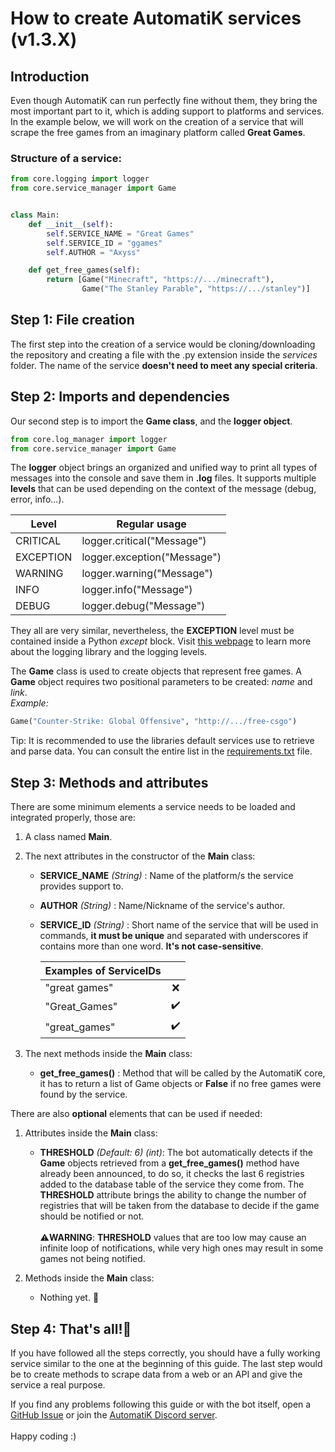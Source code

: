 # How to create AutomatiK services (v1.3.X)

## Introduction
Even though AutomatiK can run perfectly fine without them, they bring the most important part to it, 
which is adding support to platforms and services. In the example below, we will work on the creation of a service
that will scrape the free games from an imaginary platform called **Great Games**.

### Structure of a service:

```python
from core.logging import logger
from core.service_manager import Game


class Main:
    def __init__(self):
        self.SERVICE_NAME = "Great Games"
        self.SERVICE_ID = "ggames"
        self.AUTHOR = "Axyss"

    def get_free_games(self):
        return [Game("Minecraft", "https://.../minecraft"),
                Game("The Stanley Parable", "https://.../stanley")]
```

## Step 1: File creation
The first step into the creation of a service would be cloning/downloading the repository and creating a file with 
the .py extension inside the _services_ folder. The name of the service **doesn't need to meet any special criteria**.

## Step 2: Imports and dependencies
Our second step is to import the **Game class**, and the **logger object**. 
``` python
from core.log_manager import logger
from core.service_manager import Game
```
The **logger** object brings an organized and unified way to print all types of messages into the console and save
them in **.log** files. It supports multiple **levels** that can be used depending on the context of the message (debug,
error, info...).

|Level|Regular usage|
|------|------|
|CRITICAL|logger.critical("Message")|
|EXCEPTION|logger.exception("Message")|
|WARNING|logger.warning("Message")|
|INFO|logger.info("Message")|
|DEBUG|logger.debug("Message")|

They all are very similar, nevertheless, the **EXCEPTION** level must be contained inside a Python _except_ block.
Visit [this webpage](https://docs.python.org/3/library/logging.html "Logging library documentation") to learn more
about the logging library and the logging levels.

The **Game** class is used to create objects that represent free games. A **Game** object requires two positional 
parameters to be created: _name_ and _link_. 
<br>
_Example:_ 
``` python
Game("Counter-Strike: Global Offensive", "http://.../free-csgo")
```
Tip: It is recommended to use the libraries default services use to retrieve and parse data. You can consult the 
entire list in the [requirements.txt](../requirements.txt "requirements.txt") file.

## Step 3: Methods and attributes

There are some minimum elements a service needs to be loaded and integrated properly, those are:

1. A class named **Main**.
2. The next attributes in the constructor of the **Main** class:
     - **SERVICE_NAME** _(String)_ : Name of the platform/s the service provides support to.
     - **AUTHOR** _(String)_ : Name/Nickname of the service's author.
     - **SERVICE_ID** _(String)_ : Short name of the service that will be used in commands, **it must be unique** and 
       separated with underscores if contains more than one word. **It's not case-sensitive**.
       
         |Examples of ServiceIDs||
         |----------|:-------------:|
         |"great games"|❌|
         |"Great_Games"|✔️|
         |"great_games"|✔️|
   
3. The next methods inside the **Main** class:
   - **get_free_games()** : Method that will be called by the AutomatiK core, it has to return a list of Game 
     objects or **False** if no free games were found by the service.
    

There are also **optional** elements that can be used if needed:
1. Attributes inside the **Main** class:
   - **THRESHOLD** _(Default: 6)_ _(int)_: The bot automatically detects if the **Game** objects retrieved from 
     a **get_free_games()** method have already been announced, to do so, it checks the last 6 registries added to
     the database table of the service they come from. The **THRESHOLD** attribute brings the ability to change the
     number of registries that will be taken from the database to decide if the game should be notified or not.
     <br>
     <br>
 ⚠️**WARNING**: **THRESHOLD** values that are too low may cause an infinite loop of notifications, while 
 very high ones may result in some games not being notified.
    
2. Methods inside the **Main** class:
   - Nothing yet. 🚧
    
## Step 4: That's all!🎉

If you have followed all the steps correctly, you should have a fully working service similar to the one at
the beginning of this guide. The last step would be to create methods to scrape data from a web or an API and give the
service a real purpose. 

If you find any problems following this guide or with the bot itself, open a 
[GitHub Issue](https://github.com/Axyss/AutomatiK/issues "GitHub Issue") or join the 
[AutomatiK Discord server](https://discord.gg/psDtnwX "AutomatiK Discord server").
<br>
<br>
Happy coding :)
